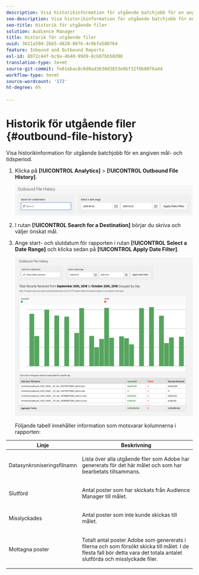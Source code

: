 ```yaml
---
description: Visa historikinformation för utgående batchjobb för en angiven mål- och tidsperiod.
seo-description: Visa historikinformation för utgående batchjobb för en angiven mål- och tidsperiod.
seo-title: Historik för utgående filer
solution: Audience Manager
title: Historik för utgående filer
uuid: 3621a59d-2bb5-4828-86f6-4c9bfa580764
feature: Inbound and Outbound Reports
exl-id: 8072c44f-bc9a-4b40-99d9-8cb87bb58d98
translation-type: tm+mt
source-git-commit: fe01ebac8c0d0ad3630d3853e0bf32f0b00f6a44
workflow-type: tm+mt
source-wordcount: '172'
ht-degree: 6%

---
```


# Historik för utgående filer {#outbound-file-history}

Visa historikinformation för utgående batchjobb för en angiven mål- och tidsperiod.

<!-- 

t_reports_outbound_history.xml

 -->

1. Klicka på **[!UICONTROL Analytics]** > **[!UICONTROL Outbound File History]**.

   ![Stegresultat](assets/outbound_history.png)

1. I rutan **[!UICONTROL Search for a Destination]** börjar du skriva och väljer önskat mål.
1. Ange start- och slutdatum för rapporten i rutan **[!UICONTROL Select a Date Range]** och klicka sedan på **[!UICONTROL Apply Date Filter]**.

   ![Stegresultat](assets/outbound_history_stats.png)

   Följande tabell innehåller information som motsvarar kolumnerna i rapporten:

<table id="table_93076D46AC50411395E72B9B987E99BE"> 
 <thead> 
  <tr> 
   <th colname="col1" class="entry"> Linje </th> 
   <th colname="col2" class="entry"> Beskrivning </th> 
  </tr> 
 </thead>
 <tbody> 
  <tr> 
   <td colname="col1"> Datasynkroniseringsfilnamn </td> 
   <td colname="col2"> <p>Lista över alla utgående filer som <span class="keyword"> Adobe</span> har genererats för det här målet och som har bearbetats tillsammans. </p> </td> 
  </tr> 
  <tr> 
   <td colname="col1"> Slutförd </td> 
   <td colname="col2"> <p>Antal poster som har skickats från <span class="keyword"> Audience Manager</span> till målet. </p> </td> 
  </tr> 
  <tr> 
   <td colname="col1"> Misslyckades </td> 
   <td colname="col2"> <p>Antal poster som inte kunde skickas till målet. </p> </td> 
  </tr> 
  <tr> 
   <td colname="col1"> Mottagna poster </td> 
   <td colname="col2"> <p>Totalt antal poster <span class="keyword"> Adobe</span> som genererats i filerna och som försökt skicka till målet. I de flesta fall bör detta vara det totala antalet slutförda och misslyckade filer. </p> </td> 
  </tr> 
 </tbody> 
</table>
